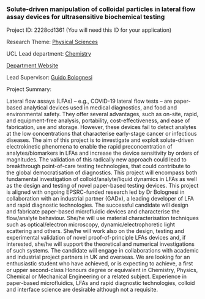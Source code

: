 ### Solute-driven manipulation of colloidal particles in lateral flow assay devices for ultrasensitive biochemical testing

Project ID: 2228cd1361
(You will need this ID for your application)

Research Theme: [Physical Sciences](../themes/physical-sciences.md)

UCL Lead department: [Chemistry](../departments/chemistry.md)

[Department Website](https://www.ucl.ac.uk/chemistry)

Lead Supervisor: [Guido Bolognesi](https://profiles.ucl.ac.uk/91688)

Project Summary:

Lateral flow assays (LFAs) – e.g., COVID-19 lateral flow tests – are paper-based analytical devices used in medical diagnostics, and food and environmental safety. They offer several advantages, such as on-site, rapid, and equipment-free analysis, portability, cost-effectiveness, and ease of fabrication, use and storage. However, these devices fail to detect analytes at the low concentrations that characterise early-stage cancer or infectious diseases. 
The aim of this project is to investigate and exploit solute-driven electrokinetic phenomena to enable the rapid preconcentration of analytes/biomarkers in LFAs and increase the device sensitivity by orders of magnitudes. The validation of this radically new approach could lead to breakthrough point-of-care testing technologies, that could contribute to the global democratisation of diagnostics. This project will encompass both fundamental investigation of colloid/analyte/liquid dynamics in LFAs as well as the design and testing of novel paper-based testing devices. This project is aligned with ongoing EPSRC-funded research led by Dr Bolognesi in collaboration with an industrial partner (GADx), a leading developer of LFA and rapid diagnostic technologies.
The successful candidate will design and fabricate paper-based microfluidic devices and characterise the flow/analyte behaviour. She/he will use material characterisation techniques such as optical/electron microscopy, dynamic/electrophoretic light scattering and others. She/he will work also on the design, testing and experimental validation of novel proof-of-principle LFAs devices and, if interested, she/he will support the theoretical and numerical investigations of such systems. The candidate will engage in collaborations with academic and industrial project partners in UK and overseas.
We are looking for an enthusiastic student who have achieved, or is expecting to achieve, a first or upper second-class Honours degree or equivalent in Chemistry, Physics, Chemical or Mechanical Engineering or a related subject. Experience in paper-based microfluidics, LFAs and rapid diagnostic technologies, colloid and interface science are desirable although not a requisite.

